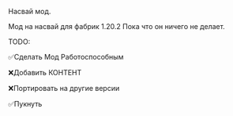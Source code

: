 Насвай мод.

Мод на насвай для фабрик 1.20.2
Пока что он ничего не делает.

TODO:

✅Сделать Мод Работоспособным

❌Добавить КОНТЕНТ

❌Портировать на другие версии

✅Пукнуть

